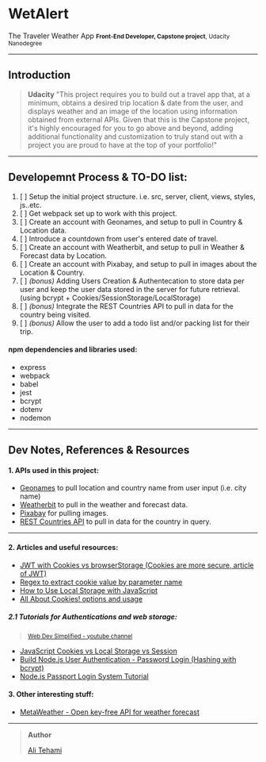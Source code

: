 # WetAlert
The Traveler Weather App
 <small> **Front-End Developer, Capstone project**, Udacity Nanodegree </small>


---
## Introduction

> **Udacity**
"This project requires you to build out a travel app that, at a minimum, obtains a desired trip location & date from the user, and displays weather and an image of the location using information obtained from external APIs. Given that this is the Capstone project, it's highly encouraged for you to go above and beyond, adding additional functionality and customization to truly stand out with a project you are proud to have at the top of your portfolio!"
>
---

## Developemnt Process & TO-DO list:

1. [ ] Setup the initial project structure. i.e. src, server, client, views, styles, js..etc.
2. [ ] Get webpack set up to work with this project.
3. [ ] Create an account with Geonames, and setup to pull in Country & Location data.
4. [ ] Introduce a countdown from user's entered date of travel.
5. [ ] Create an account with Weatherbit, and setup to pull in Weather & Forecast data by Location.
6. [ ] Create an account with Pixabay, and setup to pull in images about the Location & Country.
7. [ ] *(bonus)* Adding Users Creation & Authentecation to store data per user and keep the user data stored in the server for future retrieval. (using bcrypt + Cookies/SessionStorage/LocalStorage)
8. [ ] *(bonus)* Integrate the REST Countries API to pull in data for the country being visited.
9. [ ] *(bonus)* Allow the user to add a todo list and/or packing list for their trip.

#### npm dependencies and libraries used:

- express
- webpack
- babel
- jest
- bcrypt
- dotenv
- nodemon

---

## Dev Notes, References & Resources

#### 1. APIs used in this project:

- [Geonames](http://www.geonames.org/export/web-services.html) to pull location and country name from user input (i.e. city name)
- [Weatherbit](https://www.weatherbit.io/account/create) to pull in the weather and forecast data.
- [Pixabay](https://pixabay.com/api/docs/) for pulling images.
- [REST Countries API](https://restcountries.eu/) to pull in data for the country in query.

---

#### 2. Articles and useful resources:

- [JWT with Cookies vs browserStorage
  (Cookies are more secure, article of JWT)](https://stormpath.com/blog/where-to-store-your-jwts-cookies-vs-html5-web-storage)
- [Regex to extract cookie value by parameter name](https://regex-tutorial.com/getCookieWithRegex.html)
- [How to Use Local Storage with JavaScript](https://www.taniarascia.com/how-to-use-local-storage-with-javascript/)
- [All About Cookies! options and usage](https://javascript.info/cookie)

##### 2.1 Tutorials for Authentications and web storage:

> <sub>[Web Dev Simplified - youtube channel](https://www.youtube.com/channel/UCFbNIlppjAuEX4znoulh0Cw)</sub>

- [JavaScript Cookies vs Local Storage vs Session](https://www.youtube.com/watch?v=GihQAC1I39Q)
- [Build Node.js User Authentication - Password Login (Hashing with bcrypt)](https://www.youtube.com/watch?v=Ud5xKCYQTjM)
- [Node.js Passport Login System Tutorial](https://www.youtube.com/watch?v=-RCnNyD0L-s)

#### 3. Other interesting stuff:

- [MetaWeather - Open key-free API for weather forecast](https://www.metaweather.com/api/ "Open key-free API for weather forecast")

---

> **Author**
>
> [Ali Tehami](https://www.linkedin.com/in/alitehami/ "linkedin profile")
